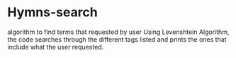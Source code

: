 # Hymns-search
algorithm to find terms that requested by user
Using Levenshtein Algorithm, the code searches through the different tags listed and prints the ones that include what
the user requested.
